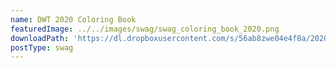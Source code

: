 ```yaml
---
name: DWT 2020 Coloring Book
featuredImage: ../../images/swag/swag_coloring_book_2020.png
downloadPath: 'https://dl.dropboxusercontent.com/s/56ab8zwe04e4f8a/2020%20DWT%20Coloring%20Book.pdf?dl=0'
postType: swag
---
```

